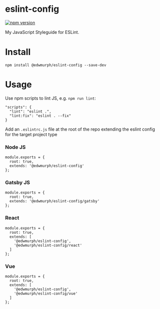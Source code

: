 # eslint-config
[![npm version](https://badge.fury.io/js/%40edwmurph%2Feslint-config.svg)](https://badge.fury.io/js/%40edwmurph%2Feslint-config)

My JavaScript Styleguide for ESLint.

# Install

`npm install @edwmurph/eslint-config --save-dev`

# Usage

Use npm scripts to lint JS, e.g. `npm run lint`:
```
"scripts": {
  "lint": "eslint .",
  "lint:fix": "eslint . --fix"
}
```

Add an `.eslintrc.js` file at the root of the repo extending the eslint config for the target project type

### Node JS

```
module.exports = {
  root: true,
  extends: '@edwmurph/eslint-config'
};
```

### Gatsby JS

```
module.exports = {
  root: true,
  extends: '@edwmurph/eslint-config/gatsby'
};
```

### React

```
module.exports = {
  root: true,
  extends: [
    '@edwmurph/eslint-config',
    '@edwmurph/eslint-config/react'
  ]
};
```

### Vue

```
module.exports = {
  root: true,
  extends: [
    '@edwmurph/eslint-config',
    '@edwmurph/eslint-config/vue'
  ]
};
```
